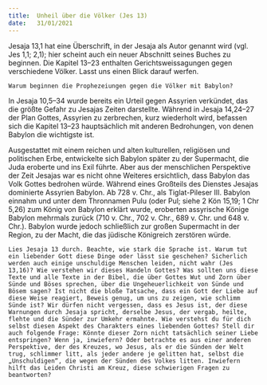 ```yaml
---
title:  Unheil über die Völker (Jes 13)
date:   31/01/2021
---
```




Jesaja 13,1 hat eine Überschrift, in der Jesaja als Autor genannt wird (vgl. Jes 1,1; 2,1); hier scheint auch ein neuer Abschnitt seines Buches zu beginnen. Die Kapitel 13–23 enthalten Gerichtsweissagungen gegen verschiedene Völker. Lasst uns einen Blick darauf werfen.

`Warum beginnen die Prophezeiungen gegen die Völker mit Babylon?`

In Jesaja 10,5–34 wurde bereits ein Urteil gegen Assyrien verkündet, das die größte Gefahr zu Jesajas Zeiten darstellte. Während in Jesaja 14,24–27 der Plan Gottes, Assyrien zu zerbrechen, kurz wiederholt wird, befassen sich die Kapitel 13–23 hauptsächlich mit anderen Bedrohungen, von denen Babylon die wichtigste ist.

Ausgestattet mit einem reichen und alten kulturellen, religiösen und politischen Erbe, entwickelte sich Babylon später zu der Supermacht, die Juda eroberte und ins Exil führte. Aber aus der menschlichen Perspektive der Zeit Jesajas war es nicht ohne Weiteres ersichtlich, dass Babylon das Volk Gottes bedrohen würde. Während eines Großteils des Dienstes Jesajas dominierte Assyrien Babylon. Ab 728 v. Chr., als Tiglat-Pileser III. Babylon einnahm und unter dem Thronnamen Pulu (oder Pul; siehe 2 Kön 15,19; 1 Chr 5,26) zum König von Babylon erklärt wurde, eroberten assyrische Könige Babylon mehrmals zurück (710 v. Chr., 702 v. Chr., 689 v. Chr. und 648 v. Chr.). Babylon wurde jedoch schließlich zur großen Supermacht in der Region, zu der Macht, die das jüdische Königreich zerstören würde.

`Lies Jesaja 13 durch. Beachte, wie stark die Sprache ist. Warum tut ein liebender Gott diese Dinge oder lässt sie geschehen? Sicherlich werden auch einige unschuldige Menschen leiden, nicht wahr (Jes 13,16)? Wie verstehen wir dieses Handeln Gottes? Was sollten uns diese Texte und alle Texte in der Bibel, die über Gottes Wut und Zorn über Sünde und Böses sprechen, über die Ungeheuerlichkeit von Sünde und Bösem sagen? Ist nicht die bloße Tatsache, dass ein Gott der Liebe auf diese Weise reagiert, Beweis genug, um uns zu zeigen, wie schlimm Sünde ist? Wir dürfen nicht vergessen, dass es Jesus ist, der diese Warnungen durch Jesaja spricht, derselbe Jesus, der vergab, heilte, flehte und die Sünder zur Umkehr ermahnte. Wie verstehst du für dich selbst diesen Aspekt des Charakters eines liebenden Gottes? Stell dir auch folgende Frage: Könnte dieser Zorn nicht tatsächlich seiner Liebe entspringen? Wenn ja, inwiefern? Oder betrachte es aus einer anderen Perspektive, der des Kreuzes, wo Jesus, als er die Sünden der Welt trug, schlimmer litt, als jeder andere je gelitten hat, selbst die „Unschuldigen“, die wegen der Sünden des Volkes litten. Inwiefern hilft das Leiden Christi am Kreuz, diese schwierigen Fragen zu beantworten?`